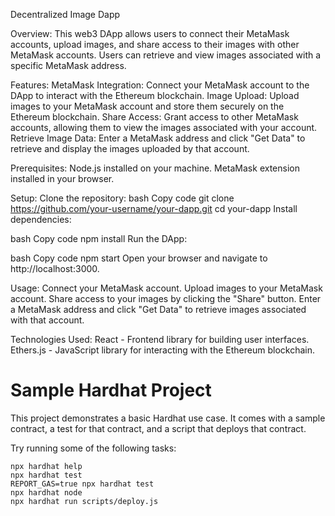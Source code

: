 Decentralized Image Dapp

Overview:
This web3 DApp allows users to connect their MetaMask accounts, upload images, and share access to their images with other MetaMask accounts. Users can retrieve and view images associated with a specific MetaMask address.


Features:
MetaMask Integration: Connect your MetaMask account to the DApp to interact with the Ethereum blockchain.
Image Upload: Upload images to your MetaMask account and store them securely on the Ethereum blockchain.
Share Access: Grant access to other MetaMask accounts, allowing them to view the images associated with your account.
Retrieve Image Data: Enter a MetaMask address and click "Get Data" to retrieve and display the images uploaded by that account.


Prerequisites:
Node.js installed on your machine.
MetaMask extension installed in your browser.


Setup:
Clone the repository:
bash
Copy code
git clone https://github.com/your-username/your-dapp.git
cd your-dapp
Install dependencies:

bash
Copy code
npm install
Run the DApp:

bash
Copy code
npm start
Open your browser and navigate to http://localhost:3000.


Usage:
Connect your MetaMask account.
Upload images to your MetaMask account.
Share access to your images by clicking the "Share" button.
Enter a MetaMask address and click "Get Data" to retrieve images associated with that account.


Technologies Used:
React - Frontend library for building user interfaces.
Ethers.js - JavaScript library for interacting with the Ethereum blockchain.





# Sample Hardhat Project

This project demonstrates a basic Hardhat use case. It comes with a sample contract, a test for that contract, and a script that deploys that contract.

Try running some of the following tasks:

```shell
npx hardhat help
npx hardhat test
REPORT_GAS=true npx hardhat test
npx hardhat node
npx hardhat run scripts/deploy.js
```
